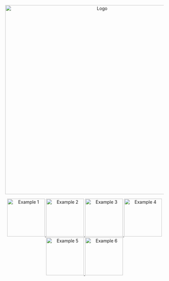 <p align="center">
  <img src="assets/MakarAnim.gif" width="600" alt="Logo">
</p>

<p align="center">
  <a href="assets/example1.gif.mp4" target="_blank">
    <img src="assets/example1.gif.mp4" width="120" height="120" style="object-fit: cover;" alt="Example 1">
  </a>
  <a href="assets/example2.gif.mp4" target="_blank">
    <img src="assets/example2.gif" width="120" height="120" style="object-fit: cover;" alt="Example 2">
  </a>
  <a href="assets/example3.gif.mp4" target="_blank">
    <img src="assets/example3.gif" width="120" height="120" style="object-fit: cover;" alt="Example 3">
  </a>
  <a href="assets/example4.gif.mp4" target="_blank">
    <img src="assets/example4.gif" width="120" height="120" style="object-fit: cover;" alt="Example 4">
  </a>
  <a href="assets/example5.gif.mp4" target="_blank">
    <img src="assets/example5.gif" width="120" height="120" style="object-fit: cover;" alt="Example 5">
  </a>
  <a href="assets/example6.gif.mp4" target="_blank">
    <img src="assets/example6.gif" width="120" height="120" style="object-fit: cover;" alt="Example 6">
  </a>
</p>
